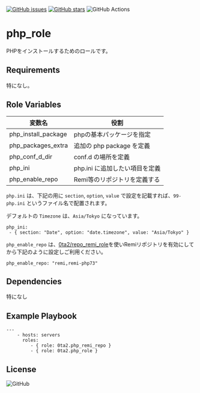 [![GitHub issues](https://img.shields.io/github/issues/0ta2/php_role)](https://github.com/0ta2/php_role/issues)
[![GitHub stars](https://img.shields.io/github/stars/0ta2/php_role)](https://github.com/0ta2/php_role/stargazers)
![GitHub Actions](https://github.com/0ta2/php_role/workflows/Molecule%20Test/badge.svg)

php_role
=========

PHPをインストールするためのロールです。

Requirements
------------

特になし。

Role Variables
--------------

| 変数名              | 役割                           |
|---------------------|--------------------------------|
| php_install_package | phpの基本パッケージを指定      |
| php_packages_extra  | 追加の php package を定義      |
| php_conf_d_dir      | conf.d の場所を定義            |
| php_ini             | php.ini に追加したい項目を定義 |
| php_enable_repo     | Remi等のリポジトリを定義する   |


`php.ini` は、下記の用に `section`, `option`, `value` で設定を記載すれば、`99-php.ini` というファイル名で配置されます。

デフォルトの `Timezone` は、`Asia/Tokyo` になっています。

```
php_ini:
 - { section: "Date", option: "date.timezone", value: "Asia/Tokyo" }
```

`php_enable_repo` は、[0ta2/repo_remi_role](https://github.com/0ta2/repo_remi_role)を使いRemiリポジトリを有効にしてから下記のように設定しご利用ください。

```
php_enable_repo: "remi,remi-php73"
```

Dependencies
------------

特になし

Example Playbook
----------------

```
---
    - hosts: servers
      roles:
         - { role: 0ta2.php_remi_repo }
         - { role: 0ta2.php_role }
```

License
-------

![GitHub](https://img.shields.io/github/license/0ta2/php_role)
